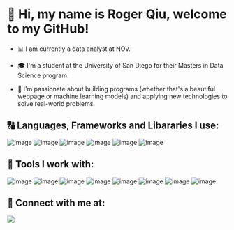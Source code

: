 # 👋 Hi, my name is Roger Qiu, welcome to my GitHub!

- 📊 I am currently a data analyst at NOV. 

- 🎓 I'm a student at the University of San Diego for their Masters in Data Science program. 

- 🌉 I'm passionate about building programs (whether that's a beautiful webpage or machine learning models) and applying new technologies to solve real-world problems.

## 🔠 Languages, Frameworks and Libararies I use:

![image](https://user-images.githubusercontent.com/84350865/163717886-9a6d05c9-26c5-4c4a-9837-dd4176e3424d.png)
![image](https://user-images.githubusercontent.com/84350865/181329195-b4e14bd3-8267-46a2-a6c1-a50700c85991.png)
![image](https://user-images.githubusercontent.com/84350865/170844278-eafe2ddf-a899-4b32-93dc-e7f3d2151dca.png)
![image](https://user-images.githubusercontent.com/84350865/181329986-561c578a-7b03-41d2-a134-5a0090de1d20.png)
![image](https://user-images.githubusercontent.com/84350865/163717004-02cb52ff-fcb7-426c-8e54-248c1e01d9d6.png)
![image](https://user-images.githubusercontent.com/84350865/163716991-b75fdde8-d59d-425d-810e-4d25fbf84e24.png)


## 🧰 Tools I work with:

![image](https://user-images.githubusercontent.com/84350865/163717075-dc8faab7-055c-45dd-be90-075547f322b3.png)
![image](https://user-images.githubusercontent.com/84350865/181331163-00ffd81b-80f5-4e8e-b4a2-861ac4d8c2cd.png)
![image](https://user-images.githubusercontent.com/84350865/163717051-ac006c6c-8d52-4d3a-bfb3-0b728bf8a070.png)
![image](https://user-images.githubusercontent.com/84350865/163717061-eba9d04a-eff4-4773-ba20-195084e62135.png)
![image](https://user-images.githubusercontent.com/84350865/163717845-bcfe44fd-fd28-4fbc-985e-b63132860cb0.png)
![image](https://user-images.githubusercontent.com/84350865/163717831-65a5fdcb-04f5-437f-b1a9-29495de98ad8.png)
![image](https://user-images.githubusercontent.com/84350865/172000360-b26bec38-4564-4a87-96b2-50d1d1cdfb26.png)
![image](https://user-images.githubusercontent.com/84350865/177001822-cafe13cc-1cc8-4548-b9cd-02f35f5bf9c0.png)

##	📨 Connect with me at: 
<p> <a href="https://www.linkedin.com/in/rogerqiu7/"><img src="https://img.shields.io/badge/LinkedIn-blue?style=for-the-badge&logo=linkedin&logoColor=white"></a></p>

